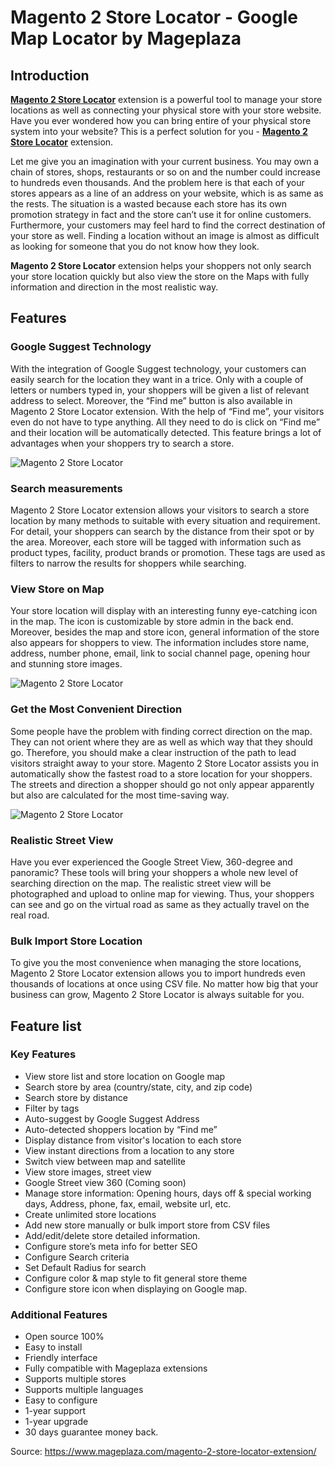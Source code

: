 # Magento 2 Store Locator - Google Map Locator by Mageplaza

## Introduction

<strong><a href="https://www.mageplaza.com/magento-2-store-locator-extension/" class="no-text-color">Magento 2 Store Locator</a></strong> extension is a powerful tool to manage your store locations as well as connecting your physical store with your store website. Have you ever wondered how you can bring entire of your physical store system into your website? This is a perfect solution for you - <strong><a href="https://www.mageplaza.com/magento-2-store-locator-extension/" class="no-text-color">Magento 2 Store Locator</a></strong> extension.

Let me give you an imagination with your current business. You may own a chain of stores, shops, restaurants or so on and the number could increase to hundreds even thousands. And the problem here is that each of your stores appears as a line of an address on your website, which is as same as the rests. The situation is a wasted because each store has its own promotion strategy in fact and the store can’t use it for online customers. Furthermore, your customers may feel hard to find the correct destination of your store as well. Finding a location without an image is almost as difficult as looking for someone that you do not know how they look.

<b>Magento 2 Store Locator</b> extension helps your shoppers not only search your store location quickly but also view the store on the Maps with fully information and direction in the most realistic way.

## Features

### Google Suggest Technology

With the integration of Google Suggest technology, your customers can easily search for the location they want in a trice. Only with a couple of letters or numbers typed in, your shoppers will be given a list of relevant address to select.
Moreover, the “Find me” button is also available in Magento 2 Store Locator extension. With the help of “Find me”, your visitors even do not have to type anything. All they need to do is click on “Find me” and their location will be automatically detected. This feature brings a lot of advantages when your shoppers try to search a store.
 
![Magento 2 Store Locator](http://i.imgur.com/WjSpOH1.png)

### Search measurements

Magento 2 Store Locator extension allows your visitors to search a store location by many methods to suitable with every situation and requirement. For detail, your shoppers can search by the distance from their spot or by the area.
Moreover, each store will be tagged with information such as product types, facility, product brands or promotion. These tags are used as filters to narrow the results for shoppers while searching.

### View Store on Map

Your store location will display with an interesting funny eye-catching icon in the map. The icon is customizable by store admin in the back end. Moreover, besides the map and store icon, general information of the store also appears for shoppers to view. The information includes store name, address, number phone, email, link to social channel page, opening hour and stunning store images.
 
![Magento 2 Store Locator](http://i.imgur.com/2iCjFb9.png)

### Get the Most Convenient Direction

Some people have the problem with finding correct direction on the map. They can not orient where they are as well as which way that they should go. Therefore, you should make a clear instruction of the path to lead visitors straight away to your store. 
Magento 2 Store Locator assists you in automatically show the fastest road to a store location for your shoppers. The streets and direction a shopper should go not only appear apparently but also are calculated for the most time-saving way.
 
![Magento 2 Store Locator](http://i.imgur.com/Q4AU38X.png)

### Realistic Street View

Have you ever experienced the Google Street View, 360-degree and panoramic? These tools will bring your shoppers a whole new level of searching direction on the map. The realistic street view will be photographed and upload to online map for viewing. Thus, your shoppers can see and go on the virtual road as same as they actually travel on the real road.

### Bulk Import Store Location

To give you the most convenience when managing the store locations, Magento 2 Store Locator extension allows you to import hundreds even thousands of locations at once using CSV file. No matter how big that your business can grow, Magento 2 Store Locator is always suitable for you.

## Feature list

### Key Features

-	View store list and store location on Google map
-	Search store by area (country/state, city, and zip code)
-	Search store by distance
-	Filter by tags
-	Auto-suggest by Google Suggest Address
-	Auto-detected shoppers location by “Find me”
-	Display distance from visitor's location to each store
-	View instant directions from a location to any store
-	Switch view between map and satellite
-	View store images, street view
-	Google Street view 360 (Coming soon)
-	Manage store information: Opening hours, days off & special working days, Address, phone, fax, email, website url, etc.
-	Create unlimited store locations
-	Add new store manually or bulk import store from CSV files
-	Add/edit/delete store detailed information.
-	Configure store’s meta info for better SEO
-	Configure Search criteria
-	Set Default Radius for search
-	Configure color & map style to fit general store theme
-	Configure store icon when displaying on Google map.

### Additional Features

-	Open source 100%
-	Easy to install
-	Friendly interface
-	Fully compatible with Mageplaza extensions
-	Supports multiple stores
-	Supports multiple languages
-	Easy to configure
-	1-year support
-	1-year upgrade
-	30 days guarantee money back.

Source: https://www.mageplaza.com/magento-2-store-locator-extension/
